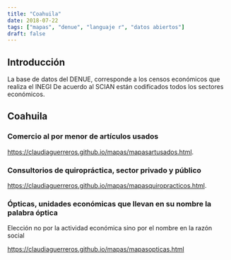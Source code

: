 ```yaml
---
title: "Coahuila"
date: 2018-07-22
tags: ["mapas", "denue", "languaje r", "datos abiertos"]
draft: false
---
```


## Introducción

La base de datos del DENUE, corresponde a los censos económicos que realiza el INEGI
De acuerdo al SCIAN están codificados todos los sectores económicos.

## Coahuila

### Comercio al por menor de artículos usados
<https://claudiaguerreros.github.io/mapas/mapasartusados.html>.

### Consultorios de quiropráctica, sector privado y público

<https://claudiaguerreros.github.io/mapas/mapasquiropracticos.html>.

### Ópticas, unidades económicas que llevan en su nombre la palabra óptica

Elección no por la actividad económica sino por el nombre en la razón social

<https://claudiaguerreros.github.io/mapas/mapasopticas.html>

